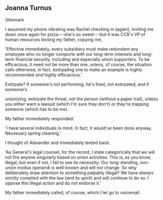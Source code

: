 ## Joanna Turnus
\titlemark

I assumed my phone vibrating was Rachel checking in (again), inviting me
down once again for pizza---she's so sweet---but it was CCB's VP of
human resources texting my father, copying me,

'Effective immediately, every subsidiary must make redundant any
employee who no longer comports with our long-term interests and
long-term financial security, including and especially union
supporters. To be efficacious, it need not be more than one, unless,
of course, the situation calls otherwise; in fact, extirpating one to
make an example is highly recommended *and* highly efficacious.'

Extirpate? If someone's not performing, he's fired, not extirpated,
and if someone's

unionizing, extirpate the threat, not the person (without a paper
trail), unless you either want a lawsuit (which I'm sure they don't)
or they're trapping someone (which has to be me).

My father immediately responded:

'I have several individuals in mind. In fact, it would've been done
anyway. Necessary spring cleaning.'

I thought of Alexander and immediately texted back:

'As General's legal counsel, for the record, I state categorically
that we will not fire anyone singularly based on union activities.
This is, as you know, illegal, but even if not, I fail to see its
necessity: Our long-standing, non-union modus operandi is well-known
and will not change. So why deliberately draw attention to something
palpably illegal? We have *always* strictly complied with the law (and
its spirit) and will continue to do so. I oppose this illegal action
and do not endorse it.'

My father immediately called, of course, which I let go to voicemail.
